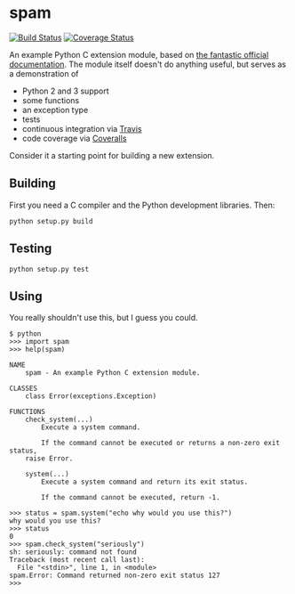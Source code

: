 # spam

[![Build Status](https://travis-ci.org/jalan/spam.svg?branch=master)](https://travis-ci.org/jalan/spam)
[![Coverage Status](https://coveralls.io/repos/github/jalan/spam/badge.svg?branch=master)](https://coveralls.io/github/jalan/spam?branch=master)

An example Python C extension module, based on
[the fantastic official documentation](https://docs.python.org/3/extending/).
The module itself doesn't do anything useful, but serves as a demonstration of

 - Python 2 and 3 support
 - some functions
 - an exception type
 - tests
 - continuous integration via [Travis](https://travis-ci.org)
 - code coverage via [Coveralls](https://coveralls.io)

Consider it a starting point for building a new extension.


## Building

First you need a C compiler and the Python development libraries. Then:

```
python setup.py build
```


## Testing

```
python setup.py test
```


## Using

You really shouldn't use this, but I guess you could.

```
$ python
>>> import spam
>>> help(spam)

NAME
    spam - An example Python C extension module.

CLASSES
    class Error(exceptions.Exception)

FUNCTIONS
    check_system(...)
        Execute a system command.

        If the command cannot be executed or returns a non-zero exit status,
	raise Error.

    system(...)
        Execute a system command and return its exit status.

        If the command cannot be executed, return -1.

>>> status = spam.system("echo why would you use this?")
why would you use this?
>>> status
0
>>> spam.check_system("seriously")
sh: seriously: command not found
Traceback (most recent call last):
  File "<stdin>", line 1, in <module>
spam.Error: Command returned non-zero exit status 127
>>>
```
